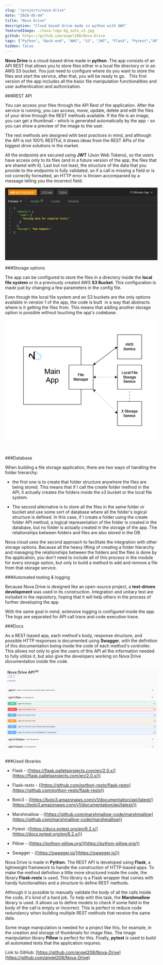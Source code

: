 ```yaml
---
slug: "/projects/nova-drive"
date: "2020-05-04"
title: "Nova Drive"
description: "Cloud based drive made in python with AWS"
featuredImage: ./nova-logo-bg_auto_x2.jpg
github: https://github.com/angel208/Nova-Drive
tags: ["Python", "Back-end", "AWS", "S3", "JWT", "Flask", "Pytest","API Rest", "Marshmallow"]
hidden: false
---
```



**Nova Drive** is a cloud-based drive made in **python**. The app consists of an API REST that allows you to store files either in a local file directory or in an AWS S3 bucket. You just need to configure where do you want to store the files and start the service, after that, you will be ready to go.
  
This first version of the app includes all the basic file manipulation functionalities and user authentication and authorization.  


###REST API

You can access your files through the API Rest of the application. After the service is running, you can access, move, update, delete and edit the files of your drive through the REST methods available. If the file is an image, you can get a thumbnail - which is generated automatically by the app - so you can show a preview of the image to the user.

The rest methods are designed with best practices in mind, and although the API is not 100% RESTful, it draws ideas from the REST APIs of the biggest drive solutions in the market.

All the endpoints are secured using **JWT** (Json Web Tokens), so the users have access only to its files (and in a future version of the app, the files that are shared with it). Last but not least, the structure of the data that you provide to the endpoints is fully validated, so if a call is missing a field or is not correctly formatted, an HTTP error is thrown accompanied by a message telling you the incorrect field.

![Data verification](./data_verification_capture.png)

###Storage options


The app can be configured to store the files in a directory inside the **local file system** or in a previously created AWS **S3 Bucket**. This configuration is made just by changing a few parameters in the config file. 


Even though the local file system and an S3 buckets are the only options available in version 1 of the app, the code is built  in a way that abstracts where is it getting the files from. This means that adding another storage option is possible without touching the app's codebase. 

![Storage Services](./service_modules_diagram.drawio.png)

  

###Database

When building a file storage application, there are two ways of handling the folder hierarchy: 

- the first one is to create that folder structure anywhere the files are being stored. This means that if I call the create folder method in the API, it actually creates the folders inside the s3 bucket or the local file system.

- The second alternative is to store all the files in the same folder or bucket and use some sort of database where all the folder's logical structure is defined. In this case, if I create a folder using the create folder API method, a logical representation of the folder is created in the database, but no folder is actually created in the storage of the app. The relationships between folders and files are also stored in the DB.

Nova cloud uses the second approach to facilitate the integration with other storage options. Because all the heavy lifting of creating a folder hierarchy and managing the relationships between the folders and the files is done by the application, you don't need to include all of this process in the module for every storage option, but only to build a method to add and remove a file from that storage service.
 

###Automated testing & logging


Because Nova Drive is designed like an open-source project, a **test-driven development** was used in its construction. Integration and unitary test are included in the repository, hoping that it will help others in the process of further developing the app.

With the same goal in mind, extensive logging is configured inside the app. The logs are separated for API call trace and code execution trace.

###Docs

As a REST-based app, each method's body, response structure, and possible HTTP responses is documented using **Swagger**, with the definition of this documentation being inside the code of each method's controller. This allows not only to give the users of this API all the information needed to fully utilize it, but also give the developers working on Nova Drive documentation inside the code.

![API Docs](./docs_capture2.png)  

###Used libraries

- Flask - ([https://flask.palletsprojects.com/en/2.0.x/](https://flask.palletsprojects.com/en/2.0.x/))

- Flask-restx - ([https://github.com/python-restx/flask-restx](https://github.com/python-restx/flask-restx))

- Boto3 - ([https://boto3.amazonaws.com/v1/documentation/api/latest/](https://boto3.amazonaws.com/v1/documentation/api/latest/))

- Marshmallow - ([https://github.com/marshmallow-code/marshmallow](https://github.com/marshmallow-code/marshmallow))

- Pytest -([https://docs.pytest.org/en/6.2.x/](https://docs.pytest.org/en/6.2.x/))

- Pillow - ([https://python-pillow.org/](https://python-pillow.org/))

- Swagger - ([https://swagger.io/](https://swagger.io/))


Nova Drive is made in **Python**. The REST API is developed using **Flask**, a lightweight framework to handle the construction of HTTP-based apps. To make the method definition a little more structured inside the code, the library **Flask-restx** is used. This library is a Flask wrapper that comes with handy functionalities and a structure to define REST methods.  

Although it is possible to manually validate the body of all the calls inside the code, it's kind of a hard job. To help with this task, the **Marshmallow** library is used. It allows us to define models to check if some field in the body of the call is empty or incorrect. This is perfect to reduce code redundancy when building multiple REST methods that receive the same data.

Some image manipulation is needed for a project like this, for example, in the creation and storage of thumbnails for image files. The image manipulation library **Pillow** is perfect for this. Finally, **pytest** is used to build all automated tests that the application requires.

Link to GitHub: [https://github.com/angel208/Nova-Drive](https://github.com/angel208/Nova-Drive)
